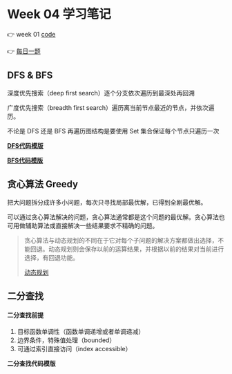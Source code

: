 # Week 04 学习笔记

👉 week 01 [code](https://github.com/Gamig0/algorithm008-class01/tree/master/Week_04/week04code)

👉 [每日一题](https://github.com/Gamig0/algorithm008-class01/tree/master/Week_04/week04code/daily)

## DFS & BFS

深度优先搜索（deep first search）逐个分支依次遍历到最深处再回溯

广度优先搜索（breadth first search）遍历离当前节点最近的节点，并依次遍历。

不论是 DFS 还是 BFS 再遍历图结构是要使用 Set 集合保证每个节点只遍历一次

[**DFS代码模版**](https://github.com/Gamig0/algorithm008-class01/blob/master/Week_04/DFS%20%E4%BB%A3%E7%A0%81%E6%A8%A1%E7%89%88.md)

[**BFS代码模版**](https://github.com/Gamig0/algorithm008-class01/blob/master/Week_04/BFS%20%E4%BB%A3%E7%A0%81%E6%A8%A1%E7%89%88.md)



## 贪心算法 Greedy

把大问题拆分成许多小问题，每次只寻找局部最优解，已得到全剧最优解。

可以通过贪心算法解决的问题，贪心算法通常都是这个问题的最优解。贪心算法也可用做辅助算法或直接解决一些结果要求不精确的问题。

> 贪心算法与动态规划的不同在于它对每个子问题的解决方案都做出选择，不 能回退。动态规划则会保存以前的运算结果，并根据以前的结果对当前进行 选择，有回退功能。 
>
> [动态规划](https://zh.wikipedia.org/wiki/%E5%8A%A8%E6%80%81%E8%A7%84%E5%88%92)



## 二分查找

#### 二分查找前提

1. 目标函数单调性（函数单调递增或者单调递减）
2. 边界条件，特殊值处理（bounded）
3. 可通过索引直接访问（index accessible）

**二分查找代码模版**

